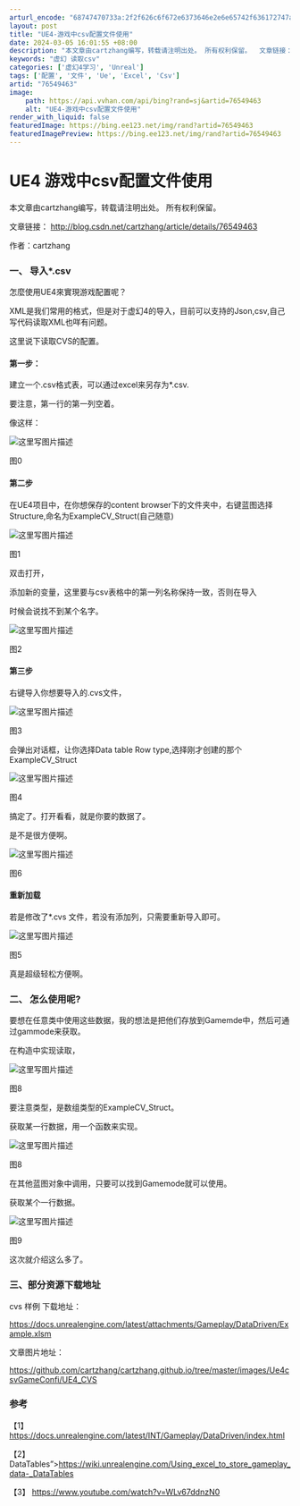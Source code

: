 ```yaml
---
arturl_encode: "68747470733a:2f2f626c6f672e6373646e2e6e65742f636172747a68616e67:2f61727469636c652f64657461696c732f3736353439343633"
layout: post
title: "UE4-游戏中csv配置文件使用"
date: 2024-03-05 16:01:55 +08:00
description: "本文章由cartzhang编写，转载请注明出处。 所有权利保留。  文章链接：  作者：cartzh"
keywords: "虚幻 读取csv"
categories: ['虚幻4学习', 'Unreal']
tags: ['配置', '文件', 'Ue', 'Excel', 'Csv']
artid: "76549463"
image:
    path: https://api.vvhan.com/api/bing?rand=sj&artid=76549463
    alt: "UE4-游戏中csv配置文件使用"
render_with_liquid: false
featuredImage: https://bing.ee123.net/img/rand?artid=76549463
featuredImagePreview: https://bing.ee123.net/img/rand?artid=76549463
---
```


# UE4 游戏中csv配置文件使用

本文章由cartzhang编写，转载请注明出处。 所有权利保留。
  
文章链接：
<http://blog.csdn.net/cartzhang/article/details/76549463>
  
作者：cartzhang

### 一、 导入*.csv

怎麼使用UE4來實現游戏配置呢？

XML是我们常用的格式，但是对于虚幻4的导入，目前可以支持的Json,csv,自己写代码读取XML也咩有问题。

这里说下读取CVS的配置。

#### 第一步：

建立一个.csv格式表，可以通过excel来另存为*.csv.

要注意，第一行的第一列空着。
  
像这样：

![这里写图片描述](https://img-blog.csdn.net/20170801181922923?watermark/2/text/aHR0cDovL2Jsb2cuY3Nkbi5uZXQvY2FydHpoYW5n/font/5a6L5L2T/fontsize/400/fill/I0JBQkFCMA==/dissolve/70/gravity/SouthEast)
  
图0

#### 第二步

在UE4项目中，在你想保存的content browser下的文件夹中，右键蓝图选择Structure,命名为ExampleCV_Struct(自己随意)

![这里写图片描述](https://img-blog.csdn.net/20170801181935305?watermark/2/text/aHR0cDovL2Jsb2cuY3Nkbi5uZXQvY2FydHpoYW5n/font/5a6L5L2T/fontsize/400/fill/I0JBQkFCMA==/dissolve/70/gravity/SouthEast)
  
图1

双击打开，

添加新的变量，这里要与csv表格中的第一列名称保持一致，否则在导入
  
时候会说找不到某个名字。

![这里写图片描述](https://img-blog.csdn.net/20170801181945122?watermark/2/text/aHR0cDovL2Jsb2cuY3Nkbi5uZXQvY2FydHpoYW5n/font/5a6L5L2T/fontsize/400/fill/I0JBQkFCMA==/dissolve/70/gravity/SouthEast)
  
图2

#### 第三步

右键导入你想要导入的.cvs文件，

![这里写图片描述](https://img-blog.csdn.net/20170801182001841?watermark/2/text/aHR0cDovL2Jsb2cuY3Nkbi5uZXQvY2FydHpoYW5n/font/5a6L5L2T/fontsize/400/fill/I0JBQkFCMA==/dissolve/70/gravity/SouthEast)
  
图3

会弹出对话框，让你选择Data table Row type,选择刚才创建的那个ExampleCV_Struct

![这里写图片描述](https://img-blog.csdn.net/20170801182010192?watermark/2/text/aHR0cDovL2Jsb2cuY3Nkbi5uZXQvY2FydHpoYW5n/font/5a6L5L2T/fontsize/400/fill/I0JBQkFCMA==/dissolve/70/gravity/SouthEast)
  
图4

搞定了。打开看看，就是你要的数据了。

是不是很方便啊。

![这里写图片描述](https://img-blog.csdn.net/20170801182020400?watermark/2/text/aHR0cDovL2Jsb2cuY3Nkbi5uZXQvY2FydHpoYW5n/font/5a6L5L2T/fontsize/400/fill/I0JBQkFCMA==/dissolve/70/gravity/SouthEast)
  
图6

#### 重新加载

若是修改了*.cvs 文件，若没有添加列，只需要重新导入即可。

![这里写图片描述](https://img-blog.csdn.net/20170801182031012?watermark/2/text/aHR0cDovL2Jsb2cuY3Nkbi5uZXQvY2FydHpoYW5n/font/5a6L5L2T/fontsize/400/fill/I0JBQkFCMA==/dissolve/70/gravity/SouthEast)
  
图5

真是超级轻松方便啊。

### 二、 怎么使用呢?

要想在任意类中使用这些数据，我的想法是把他们存放到Gamemde中，然后可通过gammode来获取。

在构造中实现读取，

![这里写图片描述](https://img-blog.csdn.net/20170801182059825?watermark/2/text/aHR0cDovL2Jsb2cuY3Nkbi5uZXQvY2FydHpoYW5n/font/5a6L5L2T/fontsize/400/fill/I0JBQkFCMA==/dissolve/70/gravity/SouthEast)
  
图8

要注意类型，是数组类型的ExampleCV_Struct。

获取某一行数据，用一个函数来实现。

![这里写图片描述](https://img-blog.csdn.net/20170801182111926?watermark/2/text/aHR0cDovL2Jsb2cuY3Nkbi5uZXQvY2FydHpoYW5n/font/5a6L5L2T/fontsize/400/fill/I0JBQkFCMA==/dissolve/70/gravity/SouthEast)
  
图8

在其他蓝图对象中调用，只要可以找到Gamemode就可以使用。

获取某个一行数据。

![这里写图片描述](https://img-blog.csdn.net/20170801182120620?watermark/2/text/aHR0cDovL2Jsb2cuY3Nkbi5uZXQvY2FydHpoYW5n/font/5a6L5L2T/fontsize/400/fill/I0JBQkFCMA==/dissolve/70/gravity/SouthEast)
  
图9

这次就介绍这么多了。

### 三、部分资源下载地址

cvs 样例 下载地址：

<https://docs.unrealengine.com/latest/attachments/Gameplay/DataDriven/Example.xlsm>

文章图片地址：
  
<https://github.com/cartzhang/cartzhang.github.io/tree/master/images/Ue4csvGameConfi/UE4_CVS>

### 参考

【1】
<https://docs.unrealengine.com/latest/INT/Gameplay/DataDriven/index.html>
  
【2】
DataTables”>https://wiki.unrealengine.com/Using_excel_to_store_gameplay_data-_DataTables
  
【3】
<https://www.youtube.com/watch?v=WLv67ddnzN0>